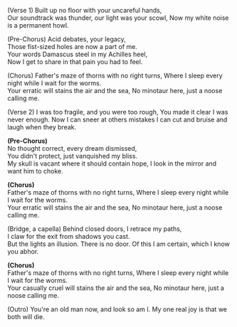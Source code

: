 (Verse 1)
Built up no floor with your uncareful hands,  
Our soundtrack was thunder, our light was your scowl,
Now my white noise is a permanent howl.

(Pre-Chorus)
Acid debates, your legacy,  
Those fist-sized holes are now a part of me.  
Your words Damascus steel in my Achilles heel,  
Now I get to share in that pain you had to feel.

(Chorus)
Father's maze of thorns with no right turns, Where I sleep every night while I wait for the worms.  
Your erratic will stains the air and the sea,
No minotaur here, just a noose calling me.

(Verse 2)
I was too fragile, and you were too rough,
You made it clear I was never enough.
Now I can sneer at others mistakes
I can cut and bruise and laugh when they break.

**(Pre-Chorus)**  
No thought correct, every dream dismissed,  
You didn't protect, just vanquished my bliss.  
My skull is vacant where it should contain hope,
I look in the mirror and want him to choke.

**(Chorus)**  
Father's maze of thorns with no right turns,
Where I sleep every night while I wait for the worms.  
Your erratic will stains the air and the sea,
No minotaur here, just a noose calling me.

(Bridge, a capella)
Behind closed doors, I retrace my paths,  
I claw for the exit from shadows you cast.  
But the lights an illusion. There is no door.
Of this I am certain, which I know you abhor.

**(Chorus)**  
Father's maze of thorns with no right turns, Where I sleep every night while I wait for the worms.  
Your casually cruel will stains the air and the sea,
No minotaur here, just a noose calling me.

(Outro)
You're an old man now,
and look so am I.
My one real joy
is that
we both will
die.
